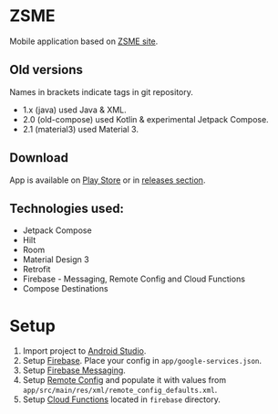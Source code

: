 # ZSME

Mobile application based on [ZSME site](https://zsme.tarnow.pl).

## Old versions
Names in brackets indicate tags in git repository.

- 1.x (java) used Java & XML.
- 2.0 (old-compose) used Kotlin & experimental Jetpack Compose.
- 2.1 (material3) used Material 3.

## Download

App is available on [Play Store](https://play.google.com/store/apps/details?id=pl.vemu.zsme) or
in [releases section](https://github.com/xVemu/zsme/releases).

## Technologies used:

* Jetpack Compose
* Hilt
* Room
* Material Design 3
* Retrofit
* Firebase - Messaging, Remote Config and Cloud Functions
* Compose Destinations

# Setup

1. Import project to [Android Studio](https://developer.android.com/studio).
2. Setup [Firebase](). Place your config in `app/google-services.json`.
3. Setup [Firebase Messaging](https://firebase.google.com/docs/cloud-messaging/android/client).
4. Setup [Remote Config](https://firebase.google.com/docs/remote-config/get-started?platform=android)
and populate it with values from `app/src/main/res/xml/remote_config_defaults.xml`.
5. Setup [Cloud Functions](https://firebase.google.com/docs/functions/get-started?gen=2nd) located
in `firebase` directory.

